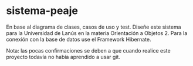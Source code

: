 # sistema-peaje

En base al diagrama de clases, casos de uso y test. Diseñe este sistema para la Universidad de Lanús en la materia Orientación a Objetos 2. 
Para la conexión con la base de datos use el Framework Hibernate.

Nota: las pocas confirmaciones se deben a que cuando realice este proyecto todavía no había aprendido a usar git.

